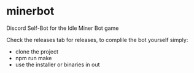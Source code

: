 # minerbot
Discord Self-Bot for the Idle Miner Bot game

Check the releases tab for releases, to complile the bot yourself simply:
  - clone the project
  - npm run make
  - use the installer or binaries in out
